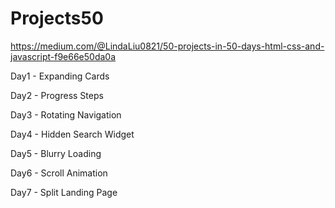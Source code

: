 # Projects50

https://medium.com/@LindaLiu0821/50-projects-in-50-days-html-css-and-javascript-f9e66e50da0a

Day1 - Expanding Cards

Day2 - Progress Steps

Day3 - Rotating Navigation

Day4 - Hidden Search Widget

Day5 - Blurry Loading

Day6 - Scroll Animation

Day7 - Split Landing Page
